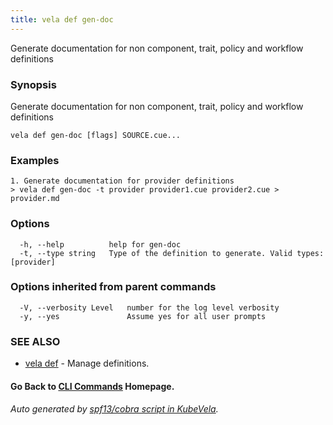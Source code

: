 ```yaml
---
title: vela def gen-doc
---
```


Generate documentation for non component, trait, policy and workflow definitions

### Synopsis

Generate documentation for non component, trait, policy and workflow definitions

```
vela def gen-doc [flags] SOURCE.cue...
```

### Examples

```
1. Generate documentation for provider definitions
> vela def gen-doc -t provider provider1.cue provider2.cue > provider.md
```

### Options

```
  -h, --help          help for gen-doc
  -t, --type string   Type of the definition to generate. Valid types: [provider]
```

### Options inherited from parent commands

```
  -V, --verbosity Level   number for the log level verbosity
  -y, --yes               Assume yes for all user prompts
```

### SEE ALSO

* [vela def](vela_def)	 - Manage definitions.

#### Go Back to [CLI Commands](vela) Homepage.


###### Auto generated by [spf13/cobra script in KubeVela](https://github.com/kubevela/kubevela/tree/master/hack/docgen).
